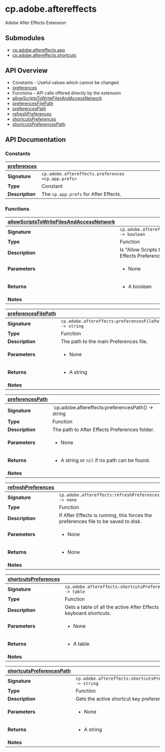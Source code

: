 # cp.adobe.aftereffects

Adobe After Effects Extension

## Submodules
 * [cp.adobe.aftereffects.app](cp.adobe.aftereffects.app.md)
 * [cp.adobe.aftereffects.shortcuts](cp.adobe.aftereffects.shortcuts.md)

## API Overview
* Constants - Useful values which cannot be changed
 * [preferences](#preferences)
* Functions - API calls offered directly by the extension
 * [allowScriptsToWriteFilesAndAccessNetwork](#allowScriptsToWriteFilesAndAccessNetwork)
 * [preferencesFilePath](#preferencesFilePath)
 * [preferencesPath](#preferencesPath)
 * [refreshPreferences](#refreshPreferences)
 * [shortcutsPreferences](#shortcutsPreferences)
 * [shortcutsPreferencesPath](#shortcutsPreferencesPath)

## API Documentation

### Constants

| [preferences](#preferences)         |                                                                                     |
| --------------------------------------------|-------------------------------------------------------------------------------------|
| **Signature**                               | `cp.adobe.aftereffects.preferences <cp.app.prefs>`                                                                    |
| **Type**                                    | Constant                                                                     |
| **Description**                             | The `cp.app.prefs` for After Effects.                                                                     |

### Functions

| [allowScriptsToWriteFilesAndAccessNetwork](#allowScriptsToWriteFilesAndAccessNetwork)         |                                                                                     |
| --------------------------------------------|-------------------------------------------------------------------------------------|
| **Signature**                               | `cp.adobe.aftereffects:allowScriptsToWriteFilesAndAccessNetwork() -> boolean`                                                                    |
| **Type**                                    | Function                                                                     |
| **Description**                             | Is "Allow Scripts to Write Files and Access Network" enabled in After Effects Preferences?                                                                     |
| **Parameters**                              | <ul><li>None</li></ul> |
| **Returns**                                 | <ul><li>A boolean</li></ul>          |
| **Notes**                                   | <ul></ul>                |

| [preferencesFilePath](#preferencesFilePath)         |                                                                                     |
| --------------------------------------------|-------------------------------------------------------------------------------------|
| **Signature**                               | `cp.adobe.aftereffects:preferencesFilePath() -> string`                                                                    |
| **Type**                                    | Function                                                                     |
| **Description**                             | The path to the main Preferences file.                                                                     |
| **Parameters**                              | <ul><li>None</li></ul> |
| **Returns**                                 | <ul><li>A string</li></ul>          |
| **Notes**                                   | <ul></ul>                |

| [preferencesPath](#preferencesPath)         |                                                                                     |
| --------------------------------------------|-------------------------------------------------------------------------------------|
| **Signature**                               | `cp.adobe.aftereffects:preferencesPath() -> string | nil`                                                                    |
| **Type**                                    | Function                                                                     |
| **Description**                             | The path to After Effects Preferences folder.                                                                     |
| **Parameters**                              | <ul><li>None</li></ul> |
| **Returns**                                 | <ul><li>A string or `nil` if no path can be found.</li></ul>          |
| **Notes**                                   | <ul></ul>                |

| [refreshPreferences](#refreshPreferences)         |                                                                                     |
| --------------------------------------------|-------------------------------------------------------------------------------------|
| **Signature**                               | `cp.adobe.aftereffects:refreshPreferences() -> none`                                                                    |
| **Type**                                    | Function                                                                     |
| **Description**                             | If After Effects is running, this forces the preferences file to be saved to disk.                                                                     |
| **Parameters**                              | <ul><li>None</li></ul> |
| **Returns**                                 | <ul><li>None</li></ul>          |
| **Notes**                                   | <ul></ul>                |

| [shortcutsPreferences](#shortcutsPreferences)         |                                                                                     |
| --------------------------------------------|-------------------------------------------------------------------------------------|
| **Signature**                               | `cp.adobe.aftereffects:shortcutsPreferences() -> table`                                                                    |
| **Type**                                    | Function                                                                     |
| **Description**                             | Gets a table of all the active After Effects keyboard shortcuts.                                                                     |
| **Parameters**                              | <ul><li>None</li></ul> |
| **Returns**                                 | <ul><li>A table</li></ul>          |
| **Notes**                                   | <ul></ul>                |

| [shortcutsPreferencesPath](#shortcutsPreferencesPath)         |                                                                                     |
| --------------------------------------------|-------------------------------------------------------------------------------------|
| **Signature**                               | `cp.adobe.aftereffects:shortcutsPreferencesPath() -> string`                                                                    |
| **Type**                                    | Function                                                                     |
| **Description**                             | Gets the active shortcut key preferences file path.                                                                     |
| **Parameters**                              | <ul><li>None</li></ul> |
| **Returns**                                 | <ul><li>A string</li></ul>          |
| **Notes**                                   | <ul></ul>                |

